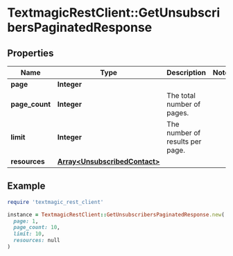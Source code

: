 # TextmagicRestClient::GetUnsubscribersPaginatedResponse

## Properties

| Name | Type | Description | Notes |
| ---- | ---- | ----------- | ----- |
| **page** | **Integer** |  |  |
| **page_count** | **Integer** | The total number of pages. |  |
| **limit** | **Integer** | The number of results per page. |  |
| **resources** | [**Array&lt;UnsubscribedContact&gt;**](UnsubscribedContact.md) |  |  |

## Example

```ruby
require 'textmagic_rest_client'

instance = TextmagicRestClient::GetUnsubscribersPaginatedResponse.new(
  page: 1,
  page_count: 10,
  limit: 10,
  resources: null
)
```

